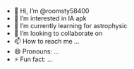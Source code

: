 - 👋 Hi, I’m @roomsty58400
- 👀 I’m interested in IA apk
- 🌱 I’m currently learning for astrophysic 
- 💞️ I’m looking to collaborate on 
- 📫 How to reach me ...
- 😄 Pronouns: ...
- ⚡ Fun fact: ...

<!---
roomsty58400/roomsty58400 is a ✨ special ✨ repository because its `README.md` (this file) appears on your GitHub profile.
You can click the Preview link to take a look at your changes.
--->
